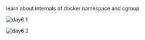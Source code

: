 learn about internals of docker namespace and cgroup 

![day6 1](https://user-images.githubusercontent.com/62424929/132999701-65df65d4-895b-4fb4-9efd-8a47d9633c2a.jpeg)

![day6 2](https://user-images.githubusercontent.com/62424929/132999709-0ad514b4-9893-459c-a2f4-d8fd9d931685.jpeg)
